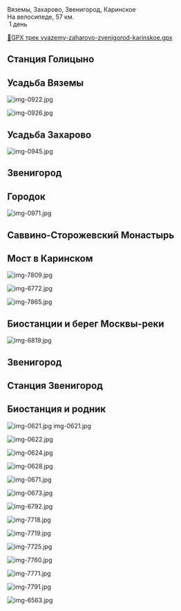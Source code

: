 
<link rel="stylesheet" href="../assets-custom/css/style-markdown.css">
<div class="cover-container" style="background-image: url('vyazemy-kolokolnya-1600.jpg');">
	<div class="cover-text">
		<div class="cover-title">
            Вяземы, Захарово, Звенигород, Каринское
        </div>
		<div class="cover-description">
			<div class="packages-location">
                <img loading="lazy" src="../assets-custom/icon-bike.png" alt="" class="cover-icon">
                <div class="h4-default regular">На велосипеде, 57 км.</div>
            </div>
            <div>
                <img class="cover-icon" loading="lazy" src="../assets-custom/icon-time.png" alt=""  />
                <span>1 день</span>
            </div>
		</div>
	</div>
</div>


<div id="map"></div>

[📍GPX трек vyazemy-zaharovo-zvenigorod-karinskoe.gpx](vyazemy-zaharovo-zvenigorod-karinskoe.gpx)

## Станция Голицыно


## Усадьба Вяземы

![img-0922.jpg](../0-images/zvenigorod/img-0922.jpg)

![img-0926.jpg](../0-images/zvenigorod/img-0926.jpg)

## Усадьба Захарово 

![img-0945.jpg](../0-images/zvenigorod/img-0945.jpg)




## Звенигород


## Городок

![img-0971.jpg](../0-images/zvenigorod/img-0971.jpg)



## Саввино-Сторожевский Монастырь


## Мост в Каринском

![img-7809.jpg](../0-images/zvenigorod/img-7809.jpg)

![img-6772.jpg](../0-images/zvenigorod/img-6772.jpg)

![img-7865.jpg](../0-images/zvenigorod/img-7865.jpg)


## Биостанции и берег Москвы-реки

![img-6819.jpg](../0-images/zvenigorod/img-6819.jpg)


## Звенигород


## Станция Звенигород



## Биостанция и родник

![img-0621.jpg](../0-images/zvenigorod/img-0621.jpg)
img-0621.jpg

![img-0622.jpg](../0-images/zvenigorod/img-0622.jpg)

![img-0624.jpg](../0-images/zvenigorod/img-0624.jpg)

![img-0628.jpg](../0-images/zvenigorod/img-0628.jpg)

![img-0671.jpg](../0-images/zvenigorod/img-0671.jpg)

![img-0673.jpg](../0-images/zvenigorod/img-0673.jpg)

![img-6792.jpg](../0-images/zvenigorod/img-6792.jpg)

![img-7718.jpg](../0-images/zvenigorod/img-7718.jpg)

![img-7719.jpg](../0-images/zvenigorod/img-7719.jpg)

![img-7725.jpg](../0-images/zvenigorod/img-7725.jpg)

![img-7760.jpg](../0-images/zvenigorod/img-7760.jpg)

![img-7771.jpg](../0-images/zvenigorod/img-7771.jpg)

![img-7791.jpg](../0-images/zvenigorod/img-7791.jpg)



![img-6563.jpg](../0-images/zvenigorod/img-6563.jpg)


<link href="https://api.mapbox.com/mapbox-gl-js/v3.10.0/mapbox-gl.css" rel="stylesheet">
<script src="https://api.mapbox.com/mapbox-gl-js/v3.10.0/mapbox-gl.js"></script>
<script src="https://cdn.jsdelivr.net/npm/js-yaml@4.1.0/dist/js-yaml.min.js"></script>
<script src="../assets-custom/js/cozy-journey.js"></script>
<script>architectMap({
    tracks: [
        {path: 'vyazemy-zaharovo-zvenigorod-karinskoe.gpx'}
    ],
    points: 'points.yaml',
    zoom: 7.2,
    center: [37.49433, 55.59333],
    fitDuration: 6000
});
</script>

